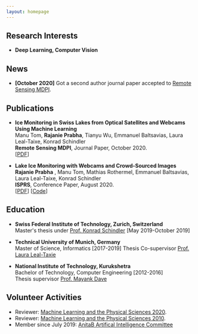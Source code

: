 ```yaml
---
layout: homepage
---
```


## Research Interests

- **Deep Learning, Computer Vision**

## News

- **[October 2020]** Got a second author journal paper accepted to [Remote Sensing MDPI](https://www.mdpi.com/2072-4292/12/21/3555).


## Publications

- **Ice Monitoring in Swiss Lakes from Optical Satellites and Webcams Using Machine Learning**
  <br>
  Manu Tom, **Rajanie Prabha**, Tianyu Wu, Emmanuel Baltsavias, Laura Leal-Taixe, Konrad Schindler
  <br>
  **Remote Sensing MDPI**, Journal Paper, October 2020.
  <br>
  [[PDF](https://www.mdpi.com/2072-4292/12/21/3555)] 

- **Lake Ice Monitoring with Webcams and Crowd-Sourced Images**
  <br>
  **Rajanie Prabha** , Manu Tom, Mathias Rothermel, Emmanuel Baltsavias, Laura Leal-Taixe, Konrad Schindler
  <br>
  **ISPRS**, Conference Paper, August 2020.
  <br>
  [[PDF](https://www.isprs-ann-photogramm-remote-sens-spatial-inf-sci.net/V-2-2020/549/2020/)] [[Code](https://github.com/czarmanu/deeplab-lakeice-webcams)]



## Education

- **Swiss Federal Institute of Technology, Zurich, Switzerland**
  <br>
  Master's thesis under [Prof. Konrad Schindler]() [May 2019-October 2019]
  <br>

- **Technical University of Munich, Germany**
  <br>
  Master of Science, Informatics [2017-2019]
  Thesis Co-supervisor [Prof. Laura Leal-Taxie]()
  <br>

- **National Institute of Technology, Kurukshetra**
  <br>
  Bachelor of Technology, Computer Engineering  [2012-2016]
  <br>
  Thesis supervisor [Prof. Mayank Dave]()


## Volunteer Activities

- Reviewer: [Machine Learning and the Physical Sciences 2020](https://ml4physicalsciences.github.io/2020/).
- Reviewer: [Machine Learning and the Physical Sciences 2010](https://ml4physicalsciences.github.io/2019/).
- Member since July 2019: [AnitaB Artifical Intelligence Committee](https://anitab.org/) 
